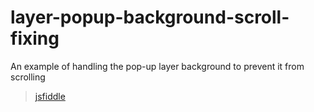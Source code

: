 # layer-popup-background-scroll-fixing

An example of handling the pop-up layer background to prevent it from scrolling

> [jsfiddle](https://jsfiddle.net/neoip0514/eywraw8t/169513/)
